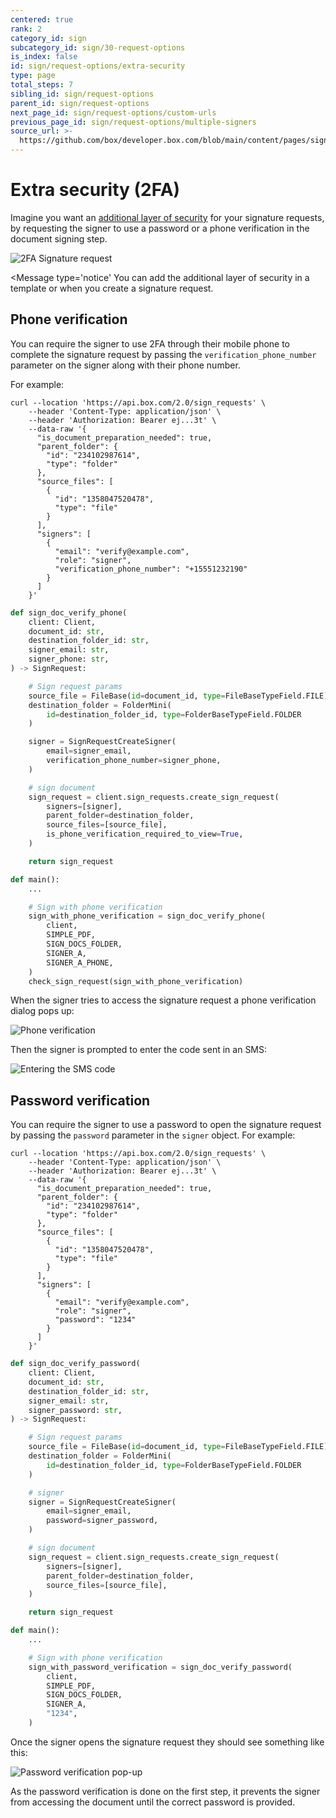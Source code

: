 ```yaml
---
centered: true
rank: 2
category_id: sign
subcategory_id: sign/30-request-options
is_index: false
id: sign/request-options/extra-security
type: page
total_steps: 7
sibling_id: sign/request-options
parent_id: sign/request-options
next_page_id: sign/request-options/custom-urls
previous_page_id: sign/request-options/multiple-signers
source_url: >-
  https://github.com/box/developer.box.com/blob/main/content/pages/sign/30-request-options/20-extra-security.md
---
```

# Extra security (2FA)

Imagine you want an [additional layer of security][2FA] for your signature
requests, by requesting the signer to use a password or a phone verification
in the document signing step.

![2FA Signature request](images/sign-flow-2fa.png)

<Message type='notice'  You can add the additional layer of security in a template or when you create a signature request.  </Message>

## Phone verification

You can require the signer to use 2FA through their mobile phone to complete
the signature request by passing the `verification_phone_number` parameter on the signer along with their phone number.

For example:

<Tabs>

<Tab title='cURL'>

```curl
curl --location 'https://api.box.com/2.0/sign_requests' \
    --header 'Content-Type: application/json' \
    --header 'Authorization: Bearer ej...3t' \
    --data-raw '{
      "is_document_preparation_needed": true,
      "parent_folder": {
        "id": "234102987614",
        "type": "folder"
      },
      "source_files": [
        {
          "id": "1358047520478",
          "type": "file"
        }
      ],
      "signers": [
        {
          "email": "verify@example.com",
          "role": "signer",
          "verification_phone_number": "+15551232190"
        }
      ]
    }'
```

</Tab>

<Tab title='Python Gen SDK'>

```python
def sign_doc_verify_phone(
    client: Client,
    document_id: str,
    destination_folder_id: str,
    signer_email: str,
    signer_phone: str,
) -> SignRequest:

    # Sign request params
    source_file = FileBase(id=document_id, type=FileBaseTypeField.FILE)
    destination_folder = FolderMini(
        id=destination_folder_id, type=FolderBaseTypeField.FOLDER
    )

    signer = SignRequestCreateSigner(
        email=signer_email,
        verification_phone_number=signer_phone,
    )

    # sign document
    sign_request = client.sign_requests.create_sign_request(
        signers=[signer],
        parent_folder=destination_folder,
        source_files=[source_file],
        is_phone_verification_required_to_view=True,
    )

    return sign_request

def main():
    ...

    # Sign with phone verification
    sign_with_phone_verification = sign_doc_verify_phone(
        client,
        SIMPLE_PDF,
        SIGN_DOCS_FOLDER,
        SIGNER_A,
        SIGNER_A_PHONE,
    )
    check_sign_request(sign_with_phone_verification)
```

</Tab>

</Tabs>

When the signer tries to access the signature request a phone verification dialog pops up:

![Phone verification](images/sign-phone-verification.png)

Then the signer is prompted to enter the code sent in an SMS:

![Entering the SMS code](images/sign-phone-verification-enter-code.png)

## Password verification

You can require the signer to use a password to open the signature request
by passing the `password` parameter in the `signer` object. For example:

<Tabs>

<Tab title='cURL'>

```curl
curl --location 'https://api.box.com/2.0/sign_requests' \
    --header 'Content-Type: application/json' \
    --header 'Authorization: Bearer ej...3t' \
    --data-raw '{
      "is_document_preparation_needed": true,
      "parent_folder": {
        "id": "234102987614",
        "type": "folder"
      },
      "source_files": [
        {
          "id": "1358047520478",
          "type": "file"
        }
      ],
      "signers": [
        {
          "email": "verify@example.com",
          "role": "signer",
          "password": "1234"
        }
      ]
    }'
```

</Tab>

<Tab title='Python Gen SDK'>

```python
def sign_doc_verify_password(
    client: Client,
    document_id: str,
    destination_folder_id: str,
    signer_email: str,
    signer_password: str,
) -> SignRequest:

    # Sign request params
    source_file = FileBase(id=document_id, type=FileBaseTypeField.FILE)
    destination_folder = FolderMini(
        id=destination_folder_id, type=FolderBaseTypeField.FOLDER
    )

    # signer
    signer = SignRequestCreateSigner(
        email=signer_email,
        password=signer_password,
    )

    # sign document
    sign_request = client.sign_requests.create_sign_request(
        signers=[signer],
        parent_folder=destination_folder,
        source_files=[source_file],
    )

    return sign_request

def main():
    ...

    # Sign with phone verification
    sign_with_password_verification = sign_doc_verify_password(
        client,
        SIMPLE_PDF,
        SIGN_DOCS_FOLDER,
        SIGNER_A,
        "1234",
    )
```

</Tab>

</Tabs>

Once the signer opens the signature request they should see something like this:

![Password verification pop-up](images/sign-simple-password.png)

<Message  size='small'>

As the password verification is done on the first step, it prevents the
signer from accessing the document until the correct password is provided.

</Message>

[2FA]: https://support.box.com/hc/en-us/articles/4406861109907-Additional-Signer-Authentication
